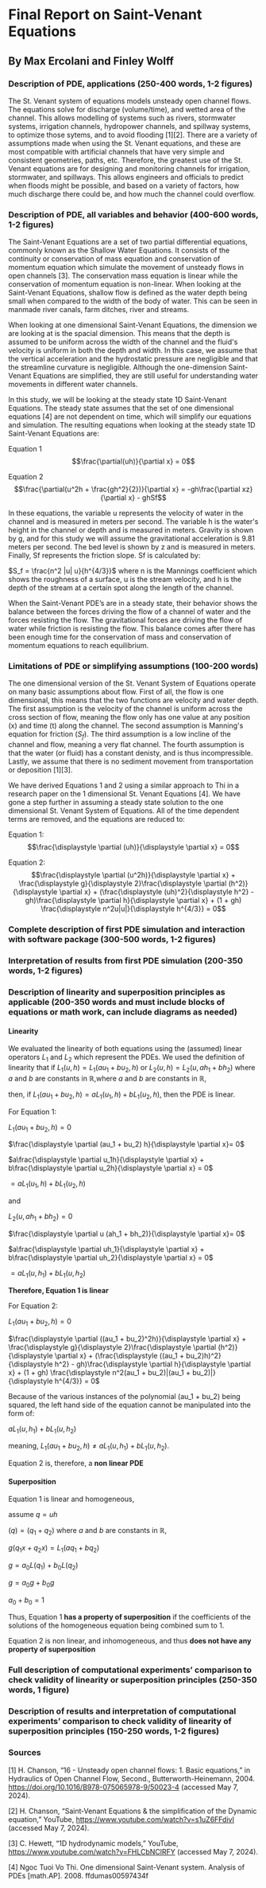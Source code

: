 # Final Report on Saint-Venant Equations
## By Max Ercolani and Finley Wolff

### Description of PDE, applications (250-400 words, 1-2 figures)

The St. Venant system of equations models unsteady open channel flows. The equations solve for discharge (volume/time), and wetted area of the channel. This allows modelling of systems such as rivers, stormwater systems, irrigation channels, hydropower channels, and spillway systems, to optimize those sytems, and to avoid flooding [1][2]. There are a variety of assumptions made when using the St. Venant equations, and these are most compatible with artificial channels that have very simple and consistent geometries, paths, etc. Therefore, the greatest use of the St. Venant equations are for designing and monitoring channels for irrigation, stormwater, and spillways. This allows engineers and officials to predict when floods might be possible, and based on a variety of factors, how much discharge there could be, and how much the channel could overflow.

### Description of PDE, all variables and behavior (400-600 words, 1-2 figures)

The Saint-Venant Equations are a set of two partial differential equations, commonly known as the Shallow Water Equations. It consists of the continuity or conservation of mass equation and conservation of momentum equation which simulate the movement of unsteady flows in open channels [3]. The conservation mass equation is linear while the conservation of momentum equation is non-linear. When looking at the Saint-Venant Equations, shallow flow is defined as the water depth being small when compared to the width of the body of water. This can be seen in manmade river canals, farm ditches, river and streams. 

When looking at one dimensional Saint-Venant Equations, the dimension we are looking at is the spacial dimension. This means that the depth is assumed to be uniform across the width of the channel and the fluid's velocity is uniform in both the depth and width. In this case, we assume that the vertical acceleration and the hydrostatic pressure are negligible and that the streamline curvature is negligible. Although the one-dimension Saint-Venant Equations are simplified, they are still useful for understanding water movements in different water channels. 

In this study, we will be looking at the steady state 1D Saint-Venant Equations. The steady state assumes that the set of one dimensional equations [4] are not dependent on time, which will simplify our equations and simulation. The resulting equations when looking at the steady state 1D Saint-Venant Equations are:  

Equation 1 $$\frac{\partial(uh)}{\partial x} = 0$$

Equation 2 $$\frac{\partial(u^2h + \frac{gh^2}{2})}{\partial x} = -gh\frac{\partial xz}{\partial x} - ghSf$$

In these equations, the variable u represents the velocity of water in the channel and is measured in meters per second. The variable h is the water's height in the channel or depth and is measured in meters. Gravity is shown by g, and for this study we will assume the gravitational acceleration is 9.81 meters per second. The bed level is shown by z and is measured in meters. Finally, Sf represents the friction slope. Sf is calculated by: 

$S_f = \frac{n^2 |u| u}{h^{4/3}}$
where n is the Mannings coefficient which shows the roughness of a surface, u is the stream velocity, and h is the depth of the stream at a certain spot along the length of the channel. 

When the Saint-Venant PDE’s are in a steady state, their behavior shows the balance between the forces driving the flow of a channel of water and the forces resisting the flow. The gravitational forces are driving the flow of water while friction is resisting the flow. This balance comes after there has been enough time for the conservation of mass and conservation of momentum equations to reach equilibrium.  

### Limitations of PDE or simplifying assumptions (100-200 words)

The one dimensional version of the St. Venant System of Equations operate on many basic assumptions about flow. First of all, the flow is one dimensional, this means that the two functions are velocity and water depth. The first assumption is the velocity of the channel is uniform across the cross section of flow, meaning the flow only has one value at any position (x) and time (t) along the channel. The second assumption is Manning's equation 
for friction ($S_f$). The third assumption is a low incline of the channel and flow, meaning a very flat channel. The fourth assumption is that the water (or fluid) has a constant denisty, and is thus incompressible. Lastly, we assume that there is no sediment movement from transportation or deposition [1][3].

We have derived Equations 1 and 2 using a similar approach to Thi in a research paper on the 1 dimensional St. Venant Equations [4]. We have gone a step further in assuming a steady state solution to the one dimensional St. Venant System of Equations. All of the time dependent terms are removed, and the equations are reduced to:

Equation 1: $$\frac{\displaystyle \partial (uh)}{\displaystyle \partial x}  = 0$$

Equation 2: $$\frac{\displaystyle \partial (u^2h)}{\displaystyle \partial x} + \frac{\displaystyle g}{\displaystyle 2}\frac{\displaystyle \partial (h^2)}{\displaystyle \partial x} + (\frac{\displaystyle (uh)^2}{\displaystyle h^2} - gh)\frac{\displaystyle \partial h}{\displaystyle \partial x} + (1 + gh) \frac{\displaystyle n^2u|u|}{\displaystyle h^{4/3}} = 0$$

### Complete description of first PDE simulation and interaction with software package (300-500 words, 1-2 figures)

### Interpretation of results from first PDE simulation (200-350 words, 1-2 figures)

### Description of linearity and superposition principles as applicable (200-350 words and must include blocks of equations or math work, can include diagrams as needed)

#### Linearity

We evaluated the linearity of both equations using the (assumed) linear operators $L_1$ and $L_2$ which represent the PDEs. We used the definition of linearity that if $L_1(u, h) = L_1(au_1 + bu_2, h)$ or $L_2(u, h) = L_2(u, ah_1 + bh_2)$ where *a* and *b* are constants in $\mathbb{R}$,where *a* and *b* are constants in $\mathbb{R}$,

then, if $L_1(au_1 + bu_2, h) = aL_1(u_1, h) + bL_1(u_2, h)$, then the PDE is linear.

For Equation 1:

$L_1(au_1 + bu_2, h) = 0$

$\frac{\displaystyle \partial (au_1 + bu_2) h}{\displaystyle \partial x}= 0$

$a\frac{\displaystyle \partial u_1h}{\displaystyle \partial x} + b\frac{\displaystyle \partial u_2h}{\displaystyle \partial x} = 0$

$= aL_1(u_1, h) + bL_1(u_2, h)$

and

$L_2(u, ah_1 + bh_2) = 0$

$\frac{\displaystyle \partial u (ah_1 + bh_2)}{\displaystyle \partial x}= 0$

$a\frac{\displaystyle \partial uh_1}{\displaystyle \partial x} + b\frac{\displaystyle \partial uh_2}{\displaystyle \partial x} = 0$

$= aL_1(u, h_1) + bL_1(u, h_2)$ 

**Therefore, Equation 1 is linear**

For Equation 2:

$L_1(au_1 + bu_2, h) = 0$

$\frac{\displaystyle \partial ((au_1 + bu_2)^2h)}{\displaystyle \partial x} + \frac{\displaystyle g}{\displaystyle 2}\frac{\displaystyle \partial (h^2)}{\displaystyle \partial x} + (\frac{\displaystyle ((au_1 + bu_2)h)^2}{\displaystyle h^2} - gh)\frac{\displaystyle \partial h}{\displaystyle \partial x} + (1 + gh) \frac{\displaystyle n^2(au_1 + bu_2)|(au_1 + bu_2)|}{\displaystyle h^{4/3}} = 0$

Because of the various instances of the polynomial (au_1 + bu_2) being squared, the left hand side of the equation cannot be manipulated into the form of:

$aL_1(u, h_1) + bL_1(u, h_2)$

meaning, $L_1(au_1 + bu_2, h) \neq aL_1(u, h_1) + bL_1(u, h_2)$.

Equation 2 is, therefore, a **non linear PDE**

#### Superposition

Equation 1 is linear and homogeneous, 

assume $q = uh$

$(q)= (q_1 + q_2)$ where *a* and *b* are constants in $\mathbb{R}$,

$g(q_1x + q_2x) = L_1(aq_1 + bq_2)$

$g = a_0L(q_1) + b_0L(q_2)$

$g = a_0g + b_0g$

$a_0 + b_0 = 1$

Thus, Equation 1 **has a property of superposition** if the coefficients of the solutions of the homogeneous equation being combined sum to 1.

Equation 2 is non linear, and inhomogeneous, and thus **does not have any property of superposition**

### Full description of computational experiments’ comparison to check validity of linearity or superposition principles (250-350 words, 1 figure)

### Description of results and interpretation of computational experiments’ comparison to check validity of linearity of superposition principles (150-250 words, 1-2 figures)

### Sources

[1] H. Chanson, “16 - Unsteady open channel flows: 1. Basic equations,” in Hydraulics of Open Channel Flow, Second., Butterworth-Heinemann, 2004. https://doi.org/10.1016/B978-075065978-9/50023-4 (accessed May 7, 2024).

[2] H. Chanson, “Saint‐Venant Equations & the simplification of the Dynamic equation,” YouTube, https://www.youtube.com/watch?v=s1uZ6FFdivI (accessed May 7, 2024). 

[3] C. Hewett, “1D hydrodynamic models,” YouTube, https://www.youtube.com/watch?v=FHLCbNClRFY (accessed May 7, 2024). 

[4] Ngoc Tuoi Vo Thi. One dimensional Saint-Venant system. Analysis of PDEs [math.AP]. 2008. ffdumas00597434f

